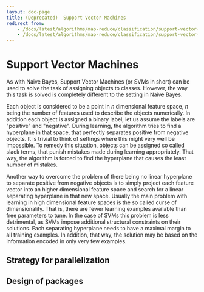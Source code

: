 ```yaml
---
layout: doc-page
title: (Deprecated)  Support Vector Machines
redirect_from:
    - /docs/latest/algorithms/map-reduce/classification/support-vector-machines
    - /docs/latest/algorithms/map-reduce/classification/support-vector-machines.html
---
```


<a name="SupportVectorMachines-SupportVectorMachines"></a>
# Support Vector Machines

As with Naive Bayes, Support Vector Machines (or SVMs in short) can be used
to solve the task of assigning objects to classes. However, the way this
task is solved is completely different to the setting in Naive Bayes.

Each object is considered to be a point in _n_ dimensional feature space,
_n_ being the number of features used to describe the objects numerically.
In addition each object is assigned a binary label, let us assume the
labels are "positive" and "negative". During learning, the algorithm tries
to find a hyperplane in that space, that perfectly separates positive from
negative objects.
It is trivial to think of settings where this might very well be
impossible. To remedy this situation, objects can be assigned so called
slack terms, that punish mistakes made during learning appropriately. That
way, the algorithm is forced to find the hyperplane that causes the least
number of mistakes.

Another way to overcome the problem of there being no linear hyperplane to
separate positive from negative objects is to simply project each feature
vector into an higher dimensional feature space and search for a linear
separating hyperplane in that new space. Usually the main problem with
learning in high dimensional feature spaces is the so called curse of
dimensionality. That is, there are fewer learning examples available than
free parameters to tune. In the case of SVMs this problem is less
detrimental, as SVMs impose additional structural constraints on their
solutions. Each separating hyperplane needs to have a maximal margin to all
training examples. In addition, that way, the solution may be based on the
information encoded in only very few examples.

<a name="SupportVectorMachines-Strategyforparallelization"></a>
## Strategy for parallelization

<a name="SupportVectorMachines-Designofpackages"></a>
## Design of packages
